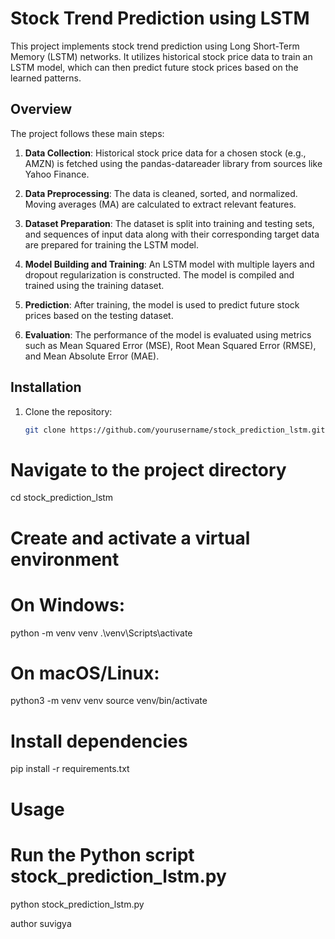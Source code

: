 # Stock Trend Prediction using LSTM

This project implements stock trend prediction using Long Short-Term Memory (LSTM) networks. It utilizes historical stock price data to train an LSTM model, which can then predict future stock prices based on the learned patterns.

## Overview

The project follows these main steps:

1. **Data Collection**: Historical stock price data for a chosen stock (e.g., AMZN) is fetched using the pandas-datareader library from sources like Yahoo Finance.

2. **Data Preprocessing**: The data is cleaned, sorted, and normalized. Moving averages (MA) are calculated to extract relevant features.

3. **Dataset Preparation**: The dataset is split into training and testing sets, and sequences of input data along with their corresponding target data are prepared for training the LSTM model.

4. **Model Building and Training**: An LSTM model with multiple layers and dropout regularization is constructed. The model is compiled and trained using the training dataset.

5. **Prediction**: After training, the model is used to predict future stock prices based on the testing dataset.

6. **Evaluation**: The performance of the model is evaluated using metrics such as Mean Squared Error (MSE), Root Mean Squared Error (RMSE), and Mean Absolute Error (MAE).

## Installation

1. Clone the repository:

   ```bash
   git clone https://github.com/yourusername/stock_prediction_lstm.git

# Navigate to the project directory
cd stock_prediction_lstm

# Create and activate a virtual environment
# On Windows:
python -m venv venv
.\venv\Scripts\activate

# On macOS/Linux:
python3 -m venv venv
source venv/bin/activate

# Install dependencies
pip install -r requirements.txt

# Usage
# Run the Python script stock_prediction_lstm.py
python stock_prediction_lstm.py



author suvigya
